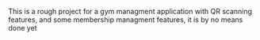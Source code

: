 This is a rough project for a gym managment application with QR scanning features, and some membership managment features, it is by no means done yet
